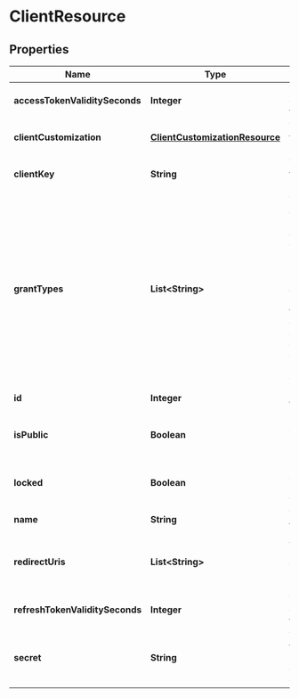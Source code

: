 
# ClientResource

## Properties
Name | Type | Description | Notes
------------ | ------------- | ------------- | -------------
**accessTokenValiditySeconds** | **Integer** | The expiration time of an initial oauth token in seconds |  [optional]
**clientCustomization** | [**ClientCustomizationResource**](ClientCustomizationResource.md) | The customizable fields for the login page |  [optional]
**clientKey** | **String** | The client_id field of the oauth token request | 
**grantTypes** | **List&lt;String&gt;** | The oauth grant type as in: password (username/password auth), client_credentials (server-to-server, private clients), refresh_token (to allow clients to refresh their initial token), facebook, google, etc) See documentation for a complete list. Use dedicated endpoint PUT /grant-types to edit this list |  [optional]
**id** | **Integer** | Generated unique ID for the client |  [optional]
**isPublic** | **Boolean** | Set to true if the client is public i.e the secret key can be secured |  [optional]
**locked** | **Boolean** | Used to flag system clients that are not meant to be tinkered with |  [optional]
**name** | **String** | The friendly name of the client | 
**redirectUris** | **List&lt;String&gt;** | A redirection URL to use when granting access to third-parties (seldomly used) |  [optional]
**refreshTokenValiditySeconds** | **Integer** | The expiration time of a refresh oauth token in seconds |  [optional]
**secret** | **String** | The client-secret field of the oauth request when creating a private client | 




